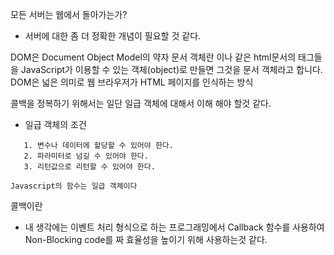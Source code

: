 모든 서버는 웹에서 돌아가는가?
 - 서버에 대한 좀 더 정확한 개념이 필요할 것 같다.

DOM은 Document Object Model의 약자
문서 객체란 <html>이나 <body> 같은 html문서의 태그들을 JavaScript가 이용할 수 있는 객체(object)로 만들면 그것을 문서 객체라고 합니다.
DOM은 넓은 의미로 웹 브라우저가 HTML 페이지를 인식하는 방식


콜백을 정복하기 위해서는 일단 일급 객체에 대해서 이해 해야 할것 같다.
 - 일급 객체의 조건
 ```
    1. 변수나 데이터에 할당할 수 있어야 한다.
    2. 파라미터로 넘길 수 있어야 한다.
    3. 리턴값으로 리턴할 수 있어야 한다.

Javascript의 함수는 일급 객체이다
 ```

콜백이란

* 내 생각에는 이벤트 처리 형식으로 하는 프로그래밍에서 Callback 함수를 사용하여 Non-Blocking code를 짜 효율성을 높이기 위해 사용하는것 같다.